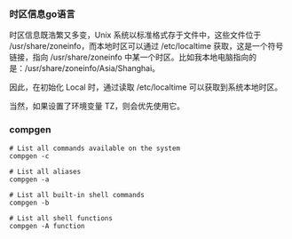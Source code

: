 ### 时区信息go语言

时区信息既浩繁又多变，Unix 系统以标准格式存于文件中，这些文件位于 /usr/share/zoneinfo，而本地时区可以通过 /etc/localtime 获取，这是一个符号链接，指向 /usr/share/zoneinfo 中某一个时区。比如我本地电脑指向的是：/usr/share/zoneinfo/Asia/Shanghai。

因此，在初始化 Local 时，通过读取 /etc/localtime 可以获取到系统本地时区。

当然，如果设置了环境变量 TZ，则会优先使用它。

### compgen

```shell
# List all commands available on the system
compgen -c

# List all aliases
compgen -a

# List all built-in shell commands
compgen -b

# List all shell functions
compgen -A function

```